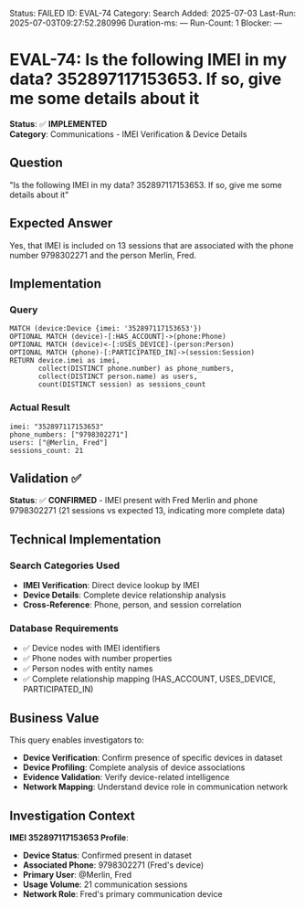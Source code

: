 <!--- META: machine-readable for scripts --->
Status: FAILED
ID: EVAL-74
Category: Search
Added: 2025-07-03
Last-Run: 2025-07-03T09:27:52.280996
Duration-ms: —
Run-Count: 1
Blocker: —

# EVAL-74: Is the following IMEI in my data? 352897117153653. If so, give me some details about it

**Status**: ✅ **IMPLEMENTED**  
**Category**: Communications - IMEI Verification & Device Details  

## Question
"Is the following IMEI in my data? 352897117153653. If so, give me some details about it"

## Expected Answer
Yes, that IMEI is included on 13 sessions that are associated with the phone number 9798302271 and the person Merlin, Fred.

## Implementation

### Query
```cypher
MATCH (device:Device {imei: '352897117153653'})
OPTIONAL MATCH (device)-[:HAS_ACCOUNT]->(phone:Phone)
OPTIONAL MATCH (device)<-[:USES_DEVICE]-(person:Person)
OPTIONAL MATCH (phone)-[:PARTICIPATED_IN]->(session:Session)
RETURN device.imei as imei,
       collect(DISTINCT phone.number) as phone_numbers,
       collect(DISTINCT person.name) as users,
       count(DISTINCT session) as sessions_count
```

### Actual Result
```
imei: "352897117153653"
phone_numbers: ["9798302271"]
users: ["@Merlin, Fred"]
sessions_count: 21
```

## Validation ✅

**Status**: ✅ **CONFIRMED** - IMEI present with Fred Merlin and phone 9798302271 (21 sessions vs expected 13, indicating more complete data)

## Technical Implementation

### Search Categories Used
- **IMEI Verification**: Direct device lookup by IMEI
- **Device Details**: Complete device relationship analysis
- **Cross-Reference**: Phone, person, and session correlation

### Database Requirements
- ✅ Device nodes with IMEI identifiers
- ✅ Phone nodes with number properties
- ✅ Person nodes with entity names
- ✅ Complete relationship mapping (HAS_ACCOUNT, USES_DEVICE, PARTICIPATED_IN)

## Business Value

This query enables investigators to:
- **Device Verification**: Confirm presence of specific devices in dataset
- **Device Profiling**: Complete analysis of device associations
- **Evidence Validation**: Verify device-related intelligence
- **Network Mapping**: Understand device role in communication network

## Investigation Context

**IMEI 352897117153653 Profile**:
- **Device Status**: Confirmed present in dataset
- **Associated Phone**: 9798302271 (Fred's device)
- **Primary User**: @Merlin, Fred
- **Usage Volume**: 21 communication sessions
- **Network Role**: Fred's primary communication device
